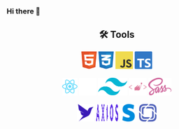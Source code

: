 ### Hi there 👋

<div align="center">
  <h2> 🛠 Tools</h2>
  <a margin="10" href="https://developer.mozilla.org/en-US/docs/Web/HTML" target="_blank"><img margin="10px" height="40" src="https://github.com/cleisonmp/cleisonmp/blob/main/svgs/html.svg" alt="html"></a>
  <a margin="10" href="https://developer.mozilla.org/en-US/docs/Web/CSS" target="_blank"><img margin="10px" height="40" src="https://github.com/cleisonmp/cleisonmp/blob/main/svgs/css.svg" alt="css"></a>
  <a margin="10" href="https://developer.mozilla.org/en-US/docs/Web/JavaScript" target="_blank"><img margin="10px" height="40" src="https://github.com/cleisonmp/cleisonmp/blob/main/svgs/javascript.svg" alt="javascript"></a>
  <a margin="10" href="https://www.typescriptlang.org/" target="_blank"><img margin="10px" height="40" src="https://github.com/cleisonmp/cleisonmp/blob/main/svgs/typescript.svg" alt="typescript"></a>
  <br />
  <br />
  <a margin="10" href="https://reactjs.org" target="_blank"><img margin="10px" height="40" src="https://github.com/cleisonmp/cleisonmp/blob/main/svgs/react.svg" alt="react"></a>
  <a margin="10" href="https://nextjs.org" target="_blank"><img margin="10px" height="40" src="https://github.com/cleisonmp/cleisonmp/blob/main/svgs/nextjs.svg" alt="next js"></a>
  <a margin="10" href="https://tailwindcss.com" target="_blank"><img margin="10px" height="40" src="https://github.com/cleisonmp/cleisonmp/blob/main/svgs/tailwind.svg" alt="tailwind"></a>
  <a margin="10" href="https://styled-components.com/" target="_blank"><img margin="10px" height="40" color="DB7093" src="https://github.com/cleisonmp/cleisonmp/blob/main/svgs/styledcomponents.svg" alt="styled components"></a>
  <a margin="10" href="https://sass-lang.com" target="_blank"><img margin="10px" height="40" src="https://github.com/cleisonmp/cleisonmp/blob/main/svgs/sass.svg" alt="sass"></a>  
  <br />
  <br />  
  <a margin="10" href="https://fauna.com/" target="_blank"><img margin="10px" height="40" src="https://github.com/cleisonmp/cleisonmp/blob/main/svgs/fauna.svg" alt="fauna db"></a>
  <a margin="10" href="https://axios-http.com/" target="_blank"><img margin="10px" width="50" height="40" src="https://github.com/cleisonmp/cleisonmp/blob/main/svgs/axios.svg" alt="axios http"></a>
  <a margin="10" href="https://stripe.com/" target="_blank"><img margin="10px" height="40" src="https://github.com/cleisonmp/cleisonmp/blob/main/svgs/stripe.svg" alt="stripe"></a>
  <a margin="10" href="https://prismic.io/" target="_blank"><img margin="10px" height="40" src="https://github.com/cleisonmp/cleisonmp/blob/main/svgs/prismic.svg" alt="prismic"></a>
  <br />
 </div>
